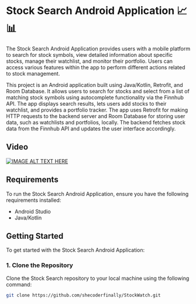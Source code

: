 # Stock Search Android Application 📈📊  

The Stock Search Android Application provides users with a mobile platform to search for stock symbols, view detailed information about specific stocks, manage their watchlist, and monitor their portfolio. Users can access various features within the app to perform different actions related to stock management.  

This project is an Android application built using Java/Kotlin, Retrofit, and Room Database. It allows users to search for stocks and select from a list of matching stock symbols using autocomplete functionality via the Finnhub API. The app displays search results, lets users add stocks to their watchlist, and provides a portfolio tracker. The app uses Retrofit for making HTTP requests to the backend server and Room Database for storing user data, such as watchlists and portfolios, locally. The backend fetches stock data from the Finnhub API and updates the user interface accordingly.

## Video
[![IMAGE ALT TEXT HERE](https://www.youtube.com/watch?v=pCiAGPnSWBk/0.png)](https://www.youtube.com/watch?v=pCiAGPnSWBk)

## Requirements

To run the Stock Search Android Application, ensure you have the following requirements installed:
- Android Studio
- Java/Kotlin

## Getting Started

To get started with the Stock Search Android Application:

### 1. Clone the Repository  
Clone the Stock Search repository to your local machine using the following command:
```bash
git clone https://github.com/shecoderfinally/StockWatch.git
